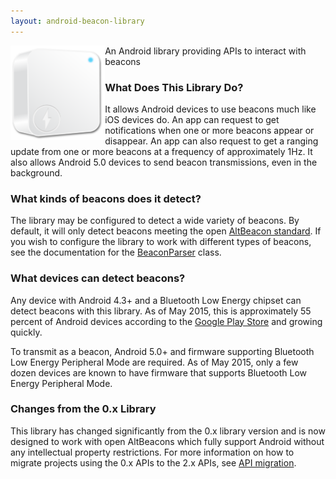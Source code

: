 ```yaml
---
layout: android-beacon-library
---
```


<img src="images/beacon.png" style="display:block; float:left; width:30%"/>

An Android library providing APIs to interact with beacons

### What Does This Library Do?

It allows Android devices to use beacons much like iOS devices do. An app can request to get notifications when one or more beacons appear or disappear. An app can also request to get a ranging update from one or more beacons at a frequency of approximately 1Hz.  It also allows Android 5.0 devices to send beacon transmissions, even in the background.

### What kinds of beacons does it detect?

The library may be configured to detect a wide variety of beacons.  By default, it will only detect beacons meeting the open [AltBeacon standard](http://altbeacon.org).  If you wish to configure the library to work with different types of beacons, see the documentation for the
[BeaconParser](http://altbeacon.github.io/android-beacon-library/javadoc/org/altbeacon/beacon/BeaconParser.html) class.

### What devices can detect beacons?

Any device with Android 4.3+ and a Bluetooth Low Energy chipset can detect beacons with this library.  As of May 2015, this is approximately 55 percent of Android devices according to the [Google Play Store](https://developer.android.com/about/dashboards/index.html) and growing quickly.

To transmit as a beacon, Android 5.0+ and firmware supporting Bluetooth Low Energy Peripheral Mode are required.  As of May 2015, only a few dozen devices are known to have firmware that supports Bluetooth Low Energy Peripheral Mode.

### Changes from the 0.x Library

This library has changed significantly from the 0.x library version and is now designed to work with open AltBeacons which fully support Android without any intellectual property restrictions. For more information on how to migrate projects using the 0.x APIs to the 2.x APIs, see [API migration](api-migration.html).
